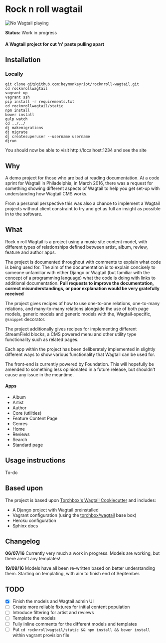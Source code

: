 Rock n roll wagtail
====================

![No Wagtail playing](https://github.com/heymonkeyriot/rocknroll-wagtail-cookiecutter/blob/master/wagtail%20rock%20n%20roll.jpg)

**Status:** Work in progress

#### A Wagtail project for cut 'n' paste pulling apart

## Installation
### Locally

```
git clone git@github.com:heymonkeyriot/rocknroll-wagtail.git
cd rocknrollwagtail
vagrant up
vagrant ssh
pip install -r requirements.txt
cd rocknrollwagtail/static
npm install
bower install
gulp watch
cd ../../
dj makemigrations
dj migrate
dj createsuperuser --username username
djrun
```

You should now be able to visit http://localhost:1234 and see the site


## Why

A demo project for those who are bad at reading documentation. At a code sprint for Wagtail in Philadelphia, in March 2016, there was a request for something showing different aspects of Wagtail to help you get set-up with understanding how Wagtail CMS works.

From a personal perspective this was also a chance to implement a Wagtail projects without client constraint to try and get as full an insight as possible in to the software.


## What

Rock n roll Wagtail is a project using a music site content model, with different types of relationships defined between artist, album, review, feature and author apps.

The project is documented throughout with comments to explain what code is being used for. The aim of the documentation is to explain concisely to someone unfamiliar with either Django or Wagtail (but familiar with the concept of a programming language) what the code is doing with links to additional documentation. **Pull requests to improve the documentation, correct misunderstandings, or poor explanation would be very gratefully received**

The project gives recipes of how to use one-to-one relations, one-to-many relations, and many-to-many relations alongside the use of both page models, generic models and generic models with the, Wagtail-specific, `@snippet` decorator.

The project additionally gives recipes for implementing different StreamField blocks, a CMS powered menu and other utility type functionality such as related pages.

Each app within the project has been deliberately implemented in slightly different ways to show various functionality that Wagtail can be used for.

The front-end is currently powered by Foundation. This will hopefully be amended to something less opinionated in a future release, but shouldn't cause any issue in the meantime.

#### Apps

 - Album
 - Artist
 - Author
 - Core (utilities)
 - Feature Content Page
 - Genres
 - Home
 - Reviews
 - Search
 - Standard page


## Usage instructions

To-do


## Based upon

The project is based upon [Torchbox's Wagtail Cookiecutter](https://github.com/torchbox/cookiecutter-wagtail) and includes:

 - A Django project with Wagtail preinstalled
 - Vagrant configuration (using the [torchbox/wagtail](https://github.com/torchbox/vagrant-wagtail-base) base box)
 - Heroku configuration
 - Sphinx docs


## Changelog

**06/07/16** Currently very much a work in progress. Models are working, but there aren't any templates!

**19/09/16** Models have all been re-written based on better understanding them. Starting on templating, with aim to finish end of September.

## TODO 

 - [x] Finish the models and Wagtail admin UI
 - [ ] Create more reliable fixtures for initial content population
 - [ ] Introduce filtering for artist and reviews
 - [ ] Template the models
 - [ ] Fully inline comments for the different models and templates
 - [ ] Put `cd rocknrollwagtail/static && npm install && bower install` within vagrant provision file
